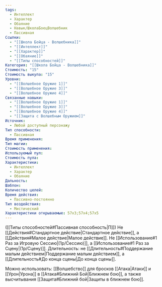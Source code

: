 ```yaml
---
tags:
  - Интеллект
  - Характер
  - Обаяние
  - Навык/ШколаБоецВолшебник
  - Пассивная
Ссылки:
  - "[[Школа Бойца - Волшебника]]"
  - "[[Интеллект]]"
  - "[[Характер]]"
  - "[[Обаяние]]"
  - "[[Типы способностей]]"
Категория: "[[Школа Бойца - Волшебника]]"
Стоимость: "15"
Стоимость выкупа: "15"
Уровни:
  - "[[Волшебное Оружие 1]]"
  - "[[Волшебное Оружие 3]]"
  - "[[Волшебное Оружие 4]]"
Связанные навыки:
  - "[[Волшебное Оружие 1]]"
  - "[[Волшебное Оружие 3]]"
  - "[[Волшебное Оружие 4]]"
  - "[[Защита с Волшебным Оружием]]"
Источник:
  - Любой доступный персонажу
Тип способности:
  - Пассивная
Время применения: 
Тип магии: 
Стоимость применения: 
Используемый пул: 
Стоимость пула: 
Характеристики:
  - Интеллект
  - Характер
  - Обаяние
Дальность: 
Шаблон: 
Количество целей: 
Время действия:
  - Пассивно-постоянно
Тип воздействия:
  - Мистический
Характеристики открываемые: 57x3;57x4;57x5
---
```

([[Типы способностей#Пассивная способность|П]]) Не [[Действия#Стандартное действие|Стандартное действие]], а [[Действия#Малое действие|Малое действие]].
Не [[Использование#1 Раз за Игровую Сессию|(1р/Сессию)]], а [[Использование#1 Раз за Сцену|(1р/Сцену)]].
Длительность: не [[Длительность#Поддержание малым действием|Поддержание малым действием]], а [[Длительность#До конца сцены|До конца сцены]].

Можно использовать: [[Волшебство]] для бросков [[Атака|Атаки]] и [[Урон|Урона]] в [[Атака#Ближний Бой|Ближнем бою]], а также высчитывания [[Защита#Ближний бой|Защиты в ближнем бою]].
